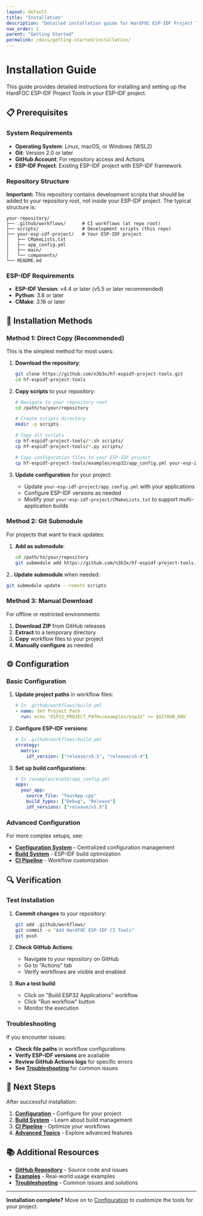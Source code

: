 ```yaml
---
layout: default
title: "Installation"
description: "Detailed installation guide for HardFOC ESP-IDF Project Tools"
nav_order: 1
parent: "Getting Started"
permalink: /docs/getting-started/installation/
---
```


# Installation Guide

This guide provides detailed instructions for installing and setting up the HardFOC ESP-IDF Project Tools in your ESP-IDF project.

## 📋 Prerequisites

### System Requirements

- **Operating System**: Linux, macOS, or Windows (WSL2)
- **Git**: Version 2.0 or later
- **GitHub Account**: For repository access and Actions
- **ESP-IDF Project**: Existing ESP-IDF project with ESP-IDF framework

### Repository Structure

**Important:** This repository contains development scripts that should be added to your repository root, not inside your ESP-IDF project. The typical structure is:

```
your-repository/
├── .github/workflows/      # CI workflows (at repo root)
├── scripts/                # Development scripts (this repo)
├── your-esp-idf-project/   # Your ESP-IDF project
│   ├── CMakeLists.txt
│   ├── app_config.yml
│   ├── main/
│   └── components/
└── README.md
```

### ESP-IDF Requirements

- **ESP-IDF Version**: v4.4 or later (v5.5 or later recommended)
- **Python**: 3.8 or later
- **CMake**: 3.16 or later

## 🔧 Installation Methods

### Method 1: Direct Copy (Recommended)

This is the simplest method for most users:

1. **Download the repository**:
   ```bash
   git clone https://github.com/n3b3x/hf-espidf-project-tools.git
   cd hf-espidf-project-tools
   ```

2. **Copy scripts** to your repository:
   ```bash
   # Navigate to your repository root
   cd /path/to/your/repository
   
   # Create scripts directory
   mkdir -p scripts
   
   # Copy all scripts
   cp hf-espidf-project-tools/*.sh scripts/
   cp hf-espidf-project-tools/*.py scripts/
   
   # Copy configuration files to your ESP-IDF project
   cp hf-espidf-project-tools/examples/esp32/app_config.yml your-esp-idf-project/
   ```

3. **Update configuration** for your project:
   - Update `your-esp-idf-project/app_config.yml` with your applications
   - Configure ESP-IDF versions as needed
   - Modify your `your-esp-idf-project/CMakeLists.txt` to support multi-application builds

### Method 2: Git Submodule

For projects that want to track updates:

1. **Add as submodule**:
   ```bash
   cd /path/to/your/repository
   git submodule add https://github.com/n3b3x/hf-espidf-project-tools.git scripts
   ```

2.. **Update submodule** when needed:
   ```bash
   git submodule update --remote scripts
   ```

### Method 3: Manual Download

For offline or restricted environments:

1. **Download ZIP** from GitHub releases
2. **Extract** to a temporary directory
3. **Copy** workflow files to your project
4. **Manually configure** as needed

## ⚙️ Configuration

### Basic Configuration

1. **Update project paths** in workflow files:
   ```yaml
   # In .github/workflows/build.yml
   - name: Set Project Path
     run: echo "ESP32_PROJECT_PATH=/examples/esp32" >> $GITHUB_ENV
   ```

2. **Configure ESP-IDF versions**:
   ```yaml
   # In .github/workflows/build.yml
   strategy:
     matrix:
       idf_version: ["release/v5.5", "release/v5.4"]
   ```

3. **Set up build configurations**:
   ```yaml
   # In /examples/esp32/app_config.yml
   apps:
     your_app:
       source_file: "YourApp.cpp"
       build_types: ["Debug", "Release"]
       idf_versions: ["release/v5.5"]
   ```

### Advanced Configuration

For more complex setups, see:
- **[Configuration System](configuration/)** - Centralized configuration management
- **[Build System](build-system/)** - ESP-IDF build optimization
- **[CI Pipeline](ci-pipeline/)** - Workflow customization

## 🔍 Verification

### Test Installation

1. **Commit changes** to your repository:
   ```bash
   git add .github/workflows/
   git commit -m "Add HardFOC ESP-IDF CI Tools"
   git push
   ```

2. **Check GitHub Actions**:
   - Navigate to your repository on GitHub
   - Go to "Actions" tab
   - Verify workflows are visible and enabled

3. **Run a test build**:
   - Click on "Build ESP32 Applications" workflow
   - Click "Run workflow" button
   - Monitor the execution

### Troubleshooting

If you encounter issues:

- **Check file paths** in workflow configurations
- **Verify ESP-IDF versions** are available
- **Review GitHub Actions logs** for specific errors
- **See [Troubleshooting](troubleshooting/)** for common issues

## 🚀 Next Steps

After successful installation:

1. **[Configuration](//getting-started/configuration/)** - Configure for your project
2. **[Build System](build-system/)** - Learn about build management
3. **[CI Pipeline](ci-pipeline/)** - Optimize your workflows
4. **[Advanced Topics](advanced/multi-version-idf/)** - Explore advanced features

## 📚 Additional Resources

- **[GitHub Repository](https://github.com/n3b3x/hf-espidf-project-tools)** - Source code and issues
- **[Examples](examples/)** - Real-world usage examples
- **[Troubleshooting](troubleshooting/)** - Common issues and solutions

---

**Installation complete?** Move on to [Configuration](//getting-started/configuration/) to customize the tools for your project.
